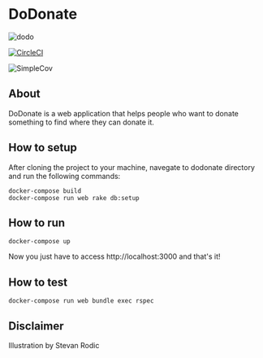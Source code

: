 # DoDonate
![dodo](https://i.imgur.com/s5o07Bv.png)

[![CircleCI](https://circleci.com/gh/doisLan/dodonate.svg?style=svg)](https://circleci.com/gh/doisLan/dodonate)

![SimpleCov](https://raw.githubusercontent.com/doisLan/dodonate/master/coverage/coverage.svg?style=svg)

## About
DoDonate is a web application that helps people who want to donate something to find where they can donate it.

## How to setup
After cloning the project to your machine, navegate to dodonate directory and run the following commands:

```
docker-compose build
docker-compose run web rake db:setup
```

## How to run
```
docker-compose up
```
Now you just have to access http://localhost:3000 and that's it!

## How to test
```
docker-compose run web bundle exec rspec
```

## Disclaimer
Illustration by Stevan Rodic
